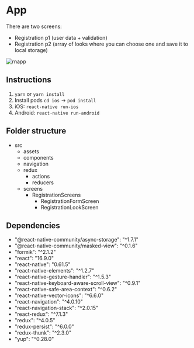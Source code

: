 # App
There are two screens:
- Registration p1 (user data + validation)
- Registration p2 (array of looks where you can choose one and save it to local storage)

![rnapp](https://user-images.githubusercontent.com/2034112/73492059-afad2b00-438e-11ea-90d6-ac6f4194cdb9.png)

## Instructions

 1. `yarn` or `yarn install`
 2. Install pods `cd ios` -> `pod install`
 3. iOS: `react-native run-ios`
 4. Android: `react-native run-android`

## Folder structure

 - src
	 - assets
	 - components
	 - navigation
	 - redux
		 - actions
		 - reducers
	- screens
		- RegistrationScreens
			- RegistrationFormScreen
			- RegistrationLookScreen

## Dependencies

 - "@react-native-community/async-storage": "^1.7.1"
 - "@react-native-community/masked-view": "^0.1.6"
 - "formik": "^2.1.2"
 - "react": "16.9.0"
 - "react-native": "0.61.5"
 - "react-native-elements": "^1.2.7"
 - "react-native-gesture-handler": "^1.5.3"
 - "react-native-keyboard-aware-scroll-view": "^0.9.1"
 - "react-native-safe-area-context": "^0.6.2"
 - "react-native-vector-icons": "^6.6.0"
 - "react-navigation": "^4.0.10"
 - "react-navigation-stack": "^2.0.15"
 - "react-redux": "^7.1.3"
 - "redux": "^4.0.5"
 - "redux-persist": "^6.0.0"
 - "redux-thunk": "^2.3.0"
 - "yup": "^0.28.0"
